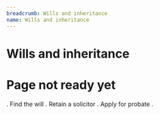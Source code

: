 ```yaml
---
breadcrumb: Wills and inheritance
name: Wills and inheritance
---
```


Wills and inheritance
===========================

# Page not ready yet

. Find the will
. Retain a solicitor
. Apply for probate
.

